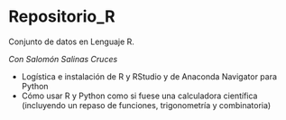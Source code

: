 # Repositorio_R
Conjunto de datos en Lenguaje R.

*Con Salomón Salinas Cruces*

* Logística e instalación de R y RStudio y de Anaconda Navigator para Python
* Cómo usar R y Python como si fuese una calculadora científica (incluyendo un repaso de funciones, trigonometría y combinatoria)
